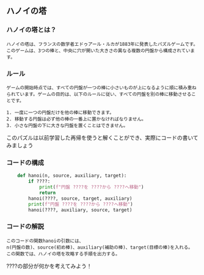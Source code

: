 ## ハノイの塔

### ハノイの塔とは？
    ハノイの塔は、フランスの数学者エドゥアール・ルカが1883年に発表したパズルゲームです。このゲームは、3つの棒と、中央に穴が開いた大きさの異なる複数の円盤から構成されています。

### ルール
    ゲームの開始時点では、すべての円盤が一つの棒に小さいものが上になるように順に積み重ねられています。ゲームの目的は、以下のルールに従い、すべての円盤を別の棒に移動させることです。

    1. 一度に一つの円盤だけを他の棒に移動できます。
    2. 移動する円盤は必ず他の棒の一番上に置かなければなりません。
    3. 小さな円盤の下に大きな円盤を置くことはできません。

このパズルは以前学習した再帰を使うと解くことができ、実際にコードの書いてみましょう

### コードの構成
```python
    def hanoi(n, source, auxiliary, target):
        if ????:
            print(f"円盤 ????を ????から ????へ移動")
            return
        hanoi(????, source, target, auxiliary)
        print(f"円盤 ????を ????から ????へ移動")
        hanoi(????, auxiliary, source, target)
```
### コードの解説
    このコードの関数hanoiの引数には、
    n(円盤の数)、source(初め棒)、auxiliary(補助の棒)、target(目標の棒)を入れる。
    この関数では、ハノイの塔を攻略する手順を出力する。


????の部分が何かを考えてみよう！